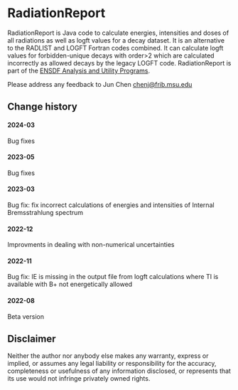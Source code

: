 # RadiationReport
RadiationReport is Java code to calculate energies, intensities and doses of all radiations as well as logft values for a decay dataset. It is an alternative to the RADLIST and LOGFT Fortran codes combined. It can calculate logft values for forbidden-unique decays with order>2 which are calculated incorrectly as allowed 
decays by the legacy LOGFT code. RadiationReport is part of the [ENSDF Analysis and Utility Programs](https://nds.iaea.org/public/ensdf_pgm/).

Please address any feedback to Jun Chen chenj@frib.msu.edu

## Change history

#### 2024-03
Bug fixes

#### 2023-05
Bug fixes

#### 2023-03
Bug fix: fix incorrect calculations of energies and intensities of Internal Bremsstrahlung spectrum 

#### 2022-12
Improvments in dealing with non-numerical uncertainties 

#### 2022-11
Bug fix: IE is missing in the output file from logft calculations where TI is available with B+ not energetically allowed 

#### 2022-08
Beta version 

## Disclaimer

Neither the author nor anybody else makes any warranty, express or implied, or assumes any legal liability or responsibility for the accuracy, completeness or usefulness of any information disclosed, or represents that its use would not infringe privately owned rights.


